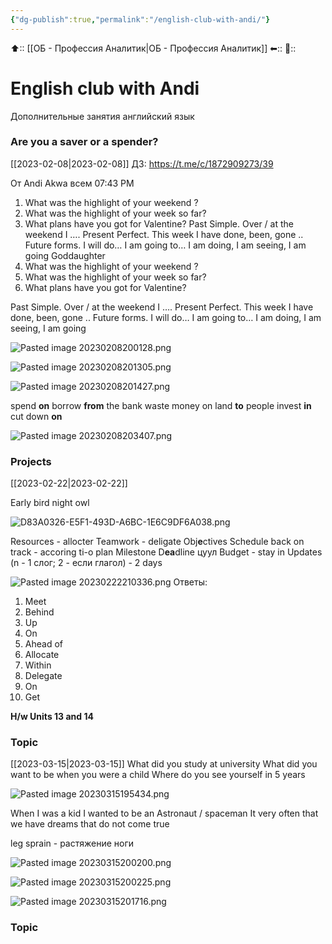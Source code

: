 ```yaml
---
{"dg-publish":true,"permalink":"/english-club-with-andi/"}
---
```



⬆:: [[ОБ - Профессия Аналитик\|ОБ - Профессия Аналитик]]
⬅::
📅:: 

# English club with Andi
Дополнительные занятия английский язык

### Are you a saver or a spender?
[[2023-02-08\|2023-02-08]] 
ДЗ: https://t.me/c/1872909273/39

От Andi Akwa всем 07:43 PM
1. What was the highlight of your weekend ?
2. What was the highlight of your week so far?
3. What plans have you got for Valentine?
Past Simple. Over / at the weekend I ….
Present Perfect. This week I have done, been, gone ..
Future forms. I will do… I am going to… I am doing, I am seeing, I am going
Goddaughter
1. What was the highlight of your weekend ?
2. What was the highlight of your week so far?
3. What plans have you got for Valentine?

Past Simple. Over / at the weekend I ….
Present Perfect. This week I have done, been, gone ..
Future forms. I will do… I am going to… I am doing, I am seeing, I am going

![Pasted image 20230208200128.png](/img/user/Pasted%20image%2020230208200128.png)

![Pasted image 20230208201305.png](/img/user/Pasted%20image%2020230208201305.png)

![Pasted image 20230208201427.png](/img/user/Pasted%20image%2020230208201427.png)

spend **on**
borrow **from** the bank
waste money on
land **to** people
invest **in**
cut down **on**

![Pasted image 20230208203407.png](/img/user/Pasted%20image%2020230208203407.png)

### Projects
[[2023-02-22\|2023-02-22]]

Early bird 
night owl

![D83A0326-E5F1-493D-A6BC-1E6C9DF6A038.png](/img/user/D83A0326-E5F1-493D-A6BC-1E6C9DF6A038.png)


Resources  - allocter
Teamwork - deligate
Obj**e**ctives
Schedule back on track - accoring ti-o plan
Milestone 
D**ea**dline цуул
Budget - stay in
Updates (n - 1 слог; 2 - если глагол) - 2 days

![Pasted image 20230222210336.png](/img/user/Pasted%20image%2020230222210336.png)
Ответы:
1. Meet 
2. Behind 
3. Up
4. On
5. Ahead of 
6. Allocate
7. Within
8. Delegate 
9. On
10. Get

**H/w Units 13 and 14**

### Topic
[[2023-03-15\|2023-03-15]]
What did you study at university 
What did you want to be when you were a child 
Where do you see yourself in 5 years

![Pasted image 20230315195434.png](/img/user/Pasted%20image%2020230315195434.png)

When I was a kid I wanted to be an Astronaut / spaceman
It very often that we have dreams that do not come true

leg sprain - растяжение ноги

![Pasted image 20230315200200.png](/img/user/Pasted%20image%2020230315200200.png)

![Pasted image 20230315200225.png](/img/user/Pasted%20image%2020230315200225.png)

![Pasted image 20230315201716.png](/img/user/Pasted%20image%2020230315201716.png)





### Topic



